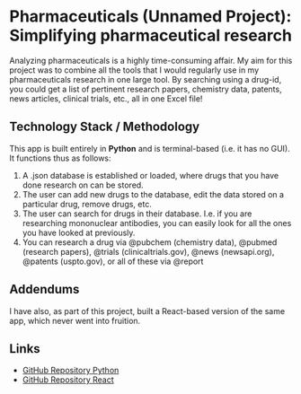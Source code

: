 # Pharmaceuticals (Unnamed Project): Simplifying pharmaceutical research

Analyzing pharmaceuticals is a highly time-consuming affair. My aim for this project was to combine all the tools that I would regularly use in my pharmaceuticals research in one large tool. By searching using a drug-id, you could get a list of pertinent research papers, chemistry data, patents, news articles, clinical trials, etc., all in one Excel file!

## Technology Stack / Methodology

This app is built entirely in **Python** and is terminal-based (i.e. it has no GUI). It functions thus as follows:
1. A .json database is established or loaded, where drugs that you have done research on can be stored.
2. The user can add new drugs to the database, edit the data stored on a particular drug, remove drugs, etc.
3. The user can search for drugs in their database. I.e. if you are researching mononuclear antibodies, you can easily look for all the ones you have looked at previously.
4. You can research a drug via @pubchem (chemistry data), @pubmed (research papers), @trials (clinicaltrials.gov), @news (newsapi.org), @patents (uspto.gov), or all of these via @report

## Addendums 

I have also, as part of this project, built a React-based version of the same app, which never went into fruition.

## Links
- [GitHub Repository Python](https://github.com/Tarris1/Pharmaceuticals)
- [GitHub Repository React](https://github.com/Tarris1/DrugsReact)